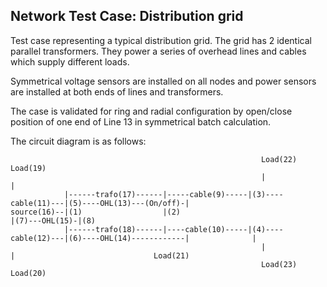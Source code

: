 <!--
SPDX-FileCopyrightText: 2022 Contributors to the Power Grid Model project <dynamic.grid.calculation@alliander.com>

SPDX-License-Identifier: MPL-2.0
-->
## Network Test Case: Distribution grid

Test case representing a typical distribution grid. 
The grid has 2 identical parallel transformers. 
They power a series of overhead lines and cables which supply different loads.

Symmetrical voltage sensors are installed on all nodes and power sensors are installed at both ends of lines and 
transformers.

The case is validated for ring and radial configuration by open/close position of 
one end of Line 13 in symmetrical batch calculation.

The circuit diagram is as follows:
```
                                                        Load(22)            Load(19)
                                                        |                   |
            |------trafo(17)------|-----cable(9)-----|(3)----cable(11)---|(5)----OHL(13)---(On/off)-|
source(16)--|(1)                  |(2)                                                              |(7)---OHL(15)-|(8)
            |------trafo(18)------|----cable(10)-----|(4)----cable(12)---|(6)----OHL(14)------------|              |
                                                        |                   |                               Load(21)
                                                        Load(23)            Load(20)
```
